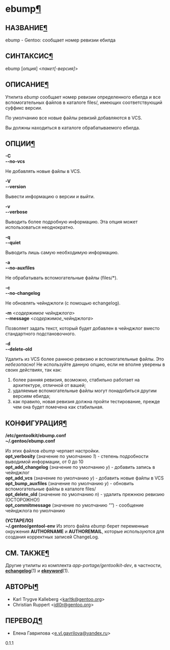 # ebump[¶](#ebump)

## НАЗВАНИЕ[¶](#НАЗВАНИЕ)
ebump - Gentoo: сообщает номер ревизии ебилда 

## СИНТАКСИС[¶](#СИНТАКСИС)

ebump \[_опция_\] <_пакет\[-версия\]_\>

## ОПИСАНИЕ[¶](#ОПИСАНИЕ)

Утилита _ebump_ сообщает номер ревизии определенного ебилда и все вспомогательных файлов в каталоге files/, имеющих соответствующий суффикс версии.

По умолчанию все новые файлы ревизий добавляются в VCS.

Вы должны находиться в каталоге обрабатываемого ебилда.

## ОПЦИИ[¶](#ОПЦИИ)

**-C**   
**--no-vcs**

Не добавлять новые файлы в VCS.

**-V**   
**--version**

Вывести информацию о версии и выйти.

**-v**   
**--verbose**

Выводить более подробную информацию. Эта опция может использоваться неоднократно.

**-q**   
**--quiet**

Выводить лишь самую необходимую информацию.

**-a**   
**--no-auxfiles**

Не обрабатывать вспомогательные файлы (files/\*).

**-c**   
**--no-changelog**

Не обновлять чейнджлоги (с помощью echangelog).

**-m** <_содержимое чейнджлога_\>   
**--message** <_содержимое\_чейнджлога_\>

Позволяет задать текст, который будет добавлен в чейнджлог вместо стандартного подстановочного.

**-d**   
**--delete-old**

Удалить из VCS более раннюю ревизию и вспомогательные файлы. Это _небезопасно_! Не используйте данную опцию, если не вполне уверены в своих действиях, так как:  
1) более ранняя ревизия, возможно, стабильно работает на архитектуре, отличной от вашей;   
2) удаляемые вспомогательные файлы могут понадобиться другим версиям ебилда;  
3) как правило, новая ревизия должна пройти тестирование, прежде чем она будет помечена как стабильная.

## КОНФИГУРАЦИЯ[¶](#КОНФИГУРАЦИЯ)

**/etc/gentoolkit/ebump.conf**   
**~/.gentoo/ebump.conf**

Из этих файлов _ebump_ черпает настройки.   
**opt\_verbosity** (значение по умолчанию _1_) - степень подробности выводимой информации, от 0 до 10   
**opt\_add\_changelog** (значение по умолчанию _y_) - добавить запись в чейнджлог   
**opt\_add\_vcs** (значение по умолчанию _y_) - добавить новые файлы в VCS  
**opt\_bump\_auxfiles** (значение по умолчанию _y_) - обновить вспомогательные файлы в каталоге files/   
**opt\_delete\_old** (значение по умолчанию _n_) - удалить прежнюю ревизию (ОСТОРОЖНО!)   
**opt\_commitmessage** (значение по умолчанию _""_) - сообщение чейнджлога по умолчанию

**(УСТАРЕЛО)**   
**~/.gentoo/gentool-env** Из этого файла _ebump_ берет переменные окружения **AUTHORNAME** и **AUTHOREMAIL**, которые используются для создания корректных записей ChangeLog.

## СМ. ТАКЖЕ[¶](#СМ-ТАКЖЕ)

Другие утилиты из комплекта _app-portage/gentoolkit-dev_, в частности, **[echangelog](.html)**(1) и **[ekeyword](.html)**(1).

## АВТОРЫ[¶](#АВТОРЫ)

* Karl Trygve Kalleberg <[karltk@gentoo.org](mailto:karltk@gentoo.org)\> 
* Christian Ruppert <[idl0r@gentoo.org](mailto:idl0r@gentoo.org)\>

## ПЕРЕВОД[¶](#ПЕРЕВОД)

* Елена Гаврилова <[e.vl.gavrilova@yandex.ru](mailto:e.vl.gavrilova@yandex.ru)\>

  
0.1.1
